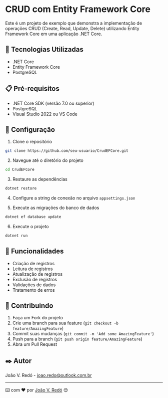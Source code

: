 # CRUD com Entity Framework Core

Este é um projeto de exemplo que demonstra a implementação de operações CRUD (Create, Read, Update, Delete) utilizando Entity Framework Core em uma aplicação .NET Core.

## 🚀 Tecnologias Utilizadas

- .NET Core
- Entity Framework Core
- PostgreSQL

## 📋 Pré-requisitos

- .NET Core SDK (versão 7.0 ou superior)
- PostgreSQL
- Visual Studio 2022 ou VS Code

## 🔧 Configuração

1. Clone o repositório
```bash
git clone https://github.com/seu-usuario/CrudEFCore.git
```

2. Navegue até o diretório do projeto
```bash
cd CrudEFCore
```

3. Restaure as dependências
```bash
dotnet restore
```

4. Configure a string de conexão no arquivo `appsettings.json`

5. Execute as migrações do banco de dados
```bash
dotnet ef database update
```

6. Execute o projeto
```bash
dotnet run
```

## 📝 Funcionalidades

- Criação de registros
- Leitura de registros
- Atualização de registros
- Exclusão de registros
- Validações de dados
- Tratamento de erros

## 🤝 Contribuindo

1. Faça um Fork do projeto
2. Crie uma branch para sua feature (`git checkout -b feature/AmazingFeature`)
3. Commit suas mudanças (`git commit -m 'Add some AmazingFeature'`)
4. Push para a branch (`git push origin feature/AmazingFeature`)
5. Abra um Pull Request

## ✒️ Autor

João V. Redó - [joao.redo@outlook.com.br](mailto:joao.redo@outlook.com.br)

---
⌨️ com ❤️ por [João V. Redó](https://github.com/JoaoRedo) 😊 